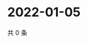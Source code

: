 # 2022-01-05

共 0 条

<!-- BEGIN WEIBO -->
<!-- 最后更新时间 Wed Jan 05 2022 10:01:33 GMT+0800 (China Standard Time) -->

<!-- END WEIBO -->
